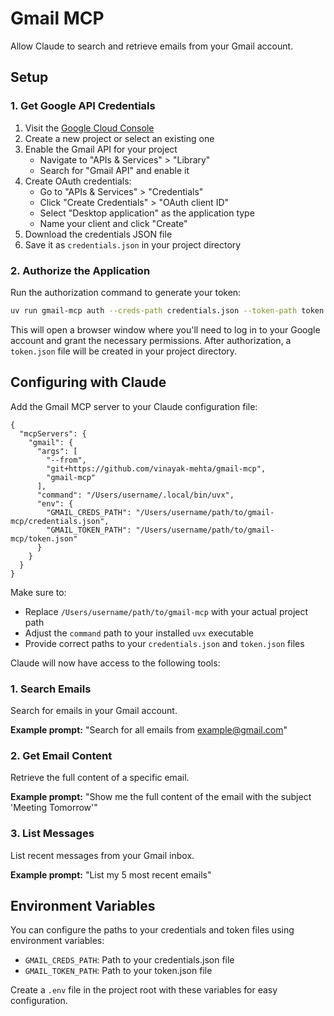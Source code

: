 # Gmail MCP

Allow Claude to search and retrieve emails from your Gmail account.

## Setup

### 1. Get Google API Credentials

1. Visit the [Google Cloud Console](https://console.cloud.google.com/)
2. Create a new project or select an existing one
3. Enable the Gmail API for your project
   - Navigate to "APIs & Services" > "Library"
   - Search for "Gmail API" and enable it
4. Create OAuth credentials:
   - Go to "APIs & Services" > "Credentials"
   - Click "Create Credentials" > "OAuth client ID"
   - Select "Desktop application" as the application type
   - Name your client and click "Create"
5. Download the credentials JSON file
6. Save it as `credentials.json` in your project directory

### 2. Authorize the Application

Run the authorization command to generate your token:

```bash
uv run gmail-mcp auth --creds-path credentials.json --token-path token.json
```

This will open a browser window where you'll need to log in to your Google account and grant the necessary permissions. After authorization, a `token.json` file will be created in your project directory.

## Configuring with Claude

Add the Gmail MCP server to your Claude configuration file:

```
{
  "mcpServers": {
    "gmail": {
      "args": [
        "--from",
        "git+https://github.com/vinayak-mehta/gmail-mcp",
        "gmail-mcp"
      ],
      "command": "/Users/username/.local/bin/uvx",
      "env": {
        "GMAIL_CREDS_PATH": "/Users/username/path/to/gmail-mcp/credentials.json",
        "GMAIL_TOKEN_PATH": "/Users/username/path/to/gmail-mcp/token.json"
      }
    }
  }
}
```

Make sure to:

- Replace `/Users/username/path/to/gmail-mcp` with your actual project path
- Adjust the `command` path to your installed `uvx` executable
- Provide correct paths to your `credentials.json` and `token.json` files

Claude will now have access to the following tools:

### 1. Search Emails

Search for emails in your Gmail account.

**Example prompt:**
"Search for all emails from example@gmail.com"

### 2. Get Email Content

Retrieve the full content of a specific email.

**Example prompt:**
"Show me the full content of the email with the subject 'Meeting Tomorrow'"

### 3. List Messages

List recent messages from your Gmail inbox.

**Example prompt:**
"List my 5 most recent emails"

## Environment Variables

You can configure the paths to your credentials and token files using environment variables:

- `GMAIL_CREDS_PATH`: Path to your credentials.json file
- `GMAIL_TOKEN_PATH`: Path to your token.json file

Create a `.env` file in the project root with these variables for easy configuration.
